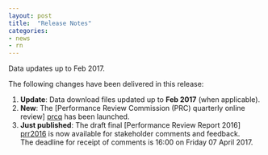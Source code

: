 ```yaml
---
layout: post
title:  "Release Notes"
categories:
- news
- rn
---
```


Data updates up to Feb 2017.

The following changes have been delivered in this release:

1. **Update**: Data download files updated up to **Feb 2017** (when applicable).
1. **New**: The [Performance Review Commission (PRC) quarterly online review] [prcq] has been launched.
1. **Just published**: The draft final [Performance Review Report 2016] [prr2016] is now available for stakeholder comments and feedback.
    <br>The deadline for receipt of comments is 16:00 on Friday 07 April 2017.


[prcq]: <{{ "/prcq/" | prepend: site.baseurl | prepend: site.url }}> "PRC QUarterly"
[prr2016]: <https://www.eurocontrol.int/node/11418> "draft Final PRR 2016"
